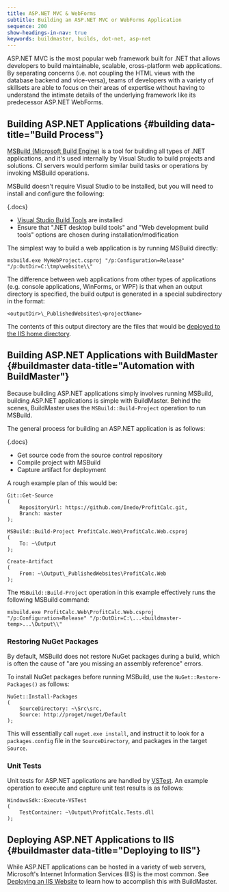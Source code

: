 ```yaml
---
title: ASP.NET MVC & WebForms
subtitle: Building an ASP.NET MVC or WebForms Application
sequence: 200
show-headings-in-nav: true
keywords: buildmaster, builds, dot-net, asp-net
---
```


ASP.NET MVC is the most popular web framework built for .NET that allows developers to build maintainable, scalable, cross-platform web applications. By separating concerns (i.e. not coupling the HTML views with the database backend and vice-versa), teams of developers with a variety of skillsets are able to focus on their areas of expertise without having to understand the intimate details of the underlying framework like its predecessor ASP.NET WebForms.

## Building ASP.NET Applications {#building data-title="Build Process"}

[MSBuild (Microsoft Build Engine)](https://docs.microsoft.com/en-us/visualstudio/msbuild/msbuild) is a tool for building all types of .NET applications, and it's used internally by Visual Studio to build projects and solutions. CI servers would perform similar build tasks or operations by invoking MSBuild operations.

MSBuild doesn't require Visual Studio to be installed, but you will need to install and configure the following:

{.docs}
 - [Visual Studio Build Tools](https://visualstudio.microsoft.com/downloads) are installed
 - Ensure that ".NET desktop build tools" and "Web development build tools" options are chosen during installation/modification

The simplest way to build a web application is by running MSBuild directly:

```
msbuild.exe MyWebProject.csproj "/p:Configuration=Release" "/p:OutDir=C:\tmp\website\\"
```

The difference between web applications from other types of applications (e.g. console applications, WinForms, or WPF) is that when an output directory is specified, the build output is generated in a special subdirectory in the format:

```
<outputDir>\_PublishedWebsites\<projectName>
```

The contents of this output directory are the files that would be [deployed to the IIS home directory](/docs/buildmaster/deployments/targets/windows/iis).

## Building ASP.NET Applications with BuildMaster {#buildmaster data-title="Automation with BuildMaster"}

Because building ASP.NET applications simply involves running MSBuild, building ASP.NET applications is simple with BuildMaster. Behind the scenes, BuildMaster uses the `MSBuild::Build-Project` operation to run MSBuild.

The general process for building an ASP.NET application is as follows:

{.docs}
 - Get source code from the source control repository
 - Compile project with MSBuild
 - Capture artifact for deployment

A rough example plan of this would be:

```
Git::Get-Source
(
    RepositoryUrl: https://github.com/Inedo/ProfitCalc.git,
    Branch: master
);

MSBuild::Build-Project ProfitCalc.Web\ProfitCalc.Web.csproj
(
    To: ~\Output
);

Create-Artifact
(
    From: ~\Output\_PublishedWebsites\ProfitCalc.Web
);
```

The `MSBuild::Build-Project` operation in this example effectively runs the following MSBuild command:

```
msbuild.exe ProfitCalc.Web\ProfitCalc.Web.csproj "/p:Configuration=Release" "/p:OutDir=C:\...<buildmaster-temp>...\Output\\"
```

### Restoring NuGet Packages

By default, MSBuild does not restore NuGet packages during a build, which is often the cause of "are you missing an assembly reference" errors. 

To install NuGet packages before running MSBuild, use the `NuGet::Restore-Packages()` as follows:

    NuGet::Install-Packages
    (
        SourceDirectory: ~\Src\src,
        Source: http://proget/nuget/Default
    );

This will essentially call `nuget.exe install`, and instruct it to look for a `packages.config` file in the `SourceDirectory`, and packages in the target `Source`.


### Unit Tests

Unit tests for ASP.NET applications are handled by [VSTest](/docs/buildmaster/builds/tests/unit-tests/vstest-runner). An example operation to execute and capture unit test results is as follows:

```
WindowsSdk::Execute-VSTest
(
    TestContainer: ~\Output\ProfitCalc.Tests.dll
);
```

## Deploying ASP.NET Applications to IIS {#buildmaster data-title="Deploying to IIS"}

While ASP.NET applications can be hosted in a variety of web servers, Microsoft's Internet Information Services (IIS) is the most common. See [Deploying an IIS Website](/docs/buildmaster/deployments/targets/windows/iis) to learn how to accomplish this with BuildMaster.
